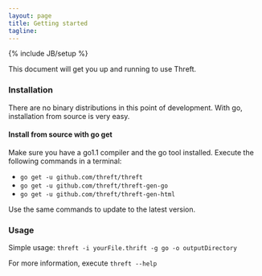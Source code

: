 ```yaml
---
layout: page
title: Getting started
tagline: 
---
```

{% include JB/setup %}

This document will get you up and running to use Threft.

### Installation
There are no binary distributions in this point of development. With go, installation from source is very easy.
#### Install from source with go get
Make sure you have a go1.1 compiler and the go tool installed.
Execute the following commands in a terminal:

 - `go get -u github.com/threft/threft`
 - `go get -u github.com/threft/threft-gen-go`
 - `go get -u github.com/threft/threft-gen-html`

Use the same commands to update to the latest version.

### Usage
Simple usage:
`threft -i yourFile.thrift -g go -o outputDirectory`

For more information, execute `threft --help`

